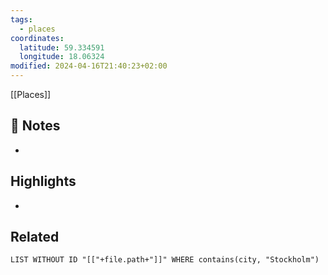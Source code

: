 ```yaml
---
tags:
  - places
coordinates:
  latitude: 59.334591
  longitude: 18.06324
modified: 2024-04-16T21:40:23+02:00
---
```

[[Places]] 

## 📝 Notes
- 

## Highlights
-

## Related
```dataview  
LIST WITHOUT ID "[["+file.path+"]]" WHERE contains(city, "Stockholm")
```
